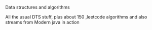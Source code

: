 Data structures and algorithms

All the usual DTS stuff, plus about 150 ,leetcode algorithms and also streams from Modern java in action
